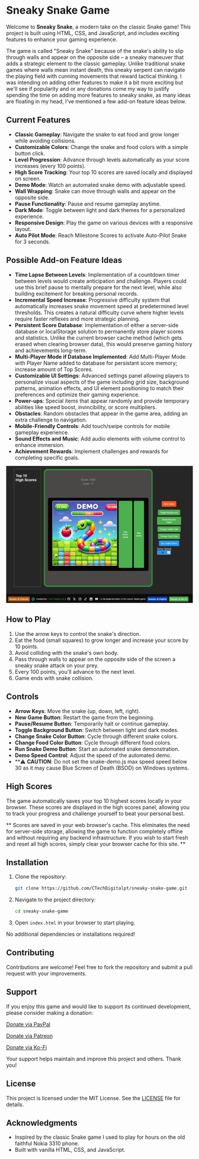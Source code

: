 # Sneaky Snake Game

Welcome to **Sneaky Snake**, a modern take on the classic Snake game! This project is built using HTML, CSS, and JavaScript, and includes exciting features to enhance your gaming experience.

The game is called "Sneaky Snake" because of the snake's ability to slip through walls and appear on the opposite side – a sneaky maneuver that adds a strategic element to the classic gameplay. Unlike traditional snake games where walls mean instant death, this sneaky serpent can navigate the playing field with cunning movements that reward tactical thinking. I was intending on adding other features to make it a bit more exciting but we'll see if popularity and or any donations come my way to justify spending the time on adding more features to sneaky snake, as many ideas are floating in my head, I've mentioned a few add-on feature ideas below.

## Current Features

- **Classic Gameplay**: Navigate the snake to eat food and grow longer while avoiding collisions.
- **Customizable Colors**: Change the snake and food colors with a simple button click.
- **Level Progression**: Advance through levels automatically as your score increases (every 100 points).
- **High Score Tracking**: Your top 10 scores are saved locally and displayed on screen.
- **Demo Mode**: Watch an automated snake demo with adjustable speed.
- **Wall Wrapping**: Snake can move through walls and appear on the opposite side.
- **Pause Functionality**: Pause and resume gameplay anytime.
- **Dark Mode**: Toggle between light and dark themes for a personalized experience.
- **Responsive Design**: Play the game on various devices with a responsive layout.
- **Auto Pilot Mode**: Reach Milestone Scores to activate Auto-Pilot Snake for 3 seconds.

## Possible Add-on Feature Ideas

- **Time Lapse Between Levels**: Implementation of a countdown timer between levels would create anticipation and challenge. Players could use this brief pause to mentally prepare for the next level, while also building excitement for breaking personal records.
- **Incremental Speed Increase**: Progressive difficulty system that automatically increases snake movement speed at predetermined level thresholds. This creates a natural difficulty curve where higher levels require faster reflexes and more strategic planning.
- **Persistent Score Database**: Implementation of either a server-side database or localStorage solution to permanently store player scores and statistics. Unlike the current browser cache method (which gets erased when clearing browser data), this would preserve gaming history and achievements long-term.
- **Multi-Player Mode if Database Implemented**: Add Multi-Player Mode with Player Name added to database for persistant score memory; increase amount of Top Scores.
- **Customizable UI Settings**: Advanced settings panel allowing players to personalize visual aspects of the game including grid size, background patterns, animation effects, and UI element positioning to match their preferences and optimize their gaming experience.
- **Power-ups**: Special items that appear randomly and provide temporary abilities like speed boost, invincibility, or score multipliers.
- **Obstacles**: Random obstacles that appear in the game area, adding an extra challenge to navigation.
- **Mobile-Friendly Controls**: Add touch/swipe controls for mobile gameplay experience.
- **Sound Effects and Music**: Add audio elements with volume control to enhance immersion.
- **Achievement Rewards**: Implement challenges and rewards for completing specific goals.

![Sneaky Snake Game Screenshot](assets/images/sneaky-snake-game-screenshot.png "Sneaky Snake Game")

## How to Play

1. Use the arrow keys to control the snake's direction.
2. Eat the food (small squares) to grow longer and increase your score by 10 points.
3. Avoid colliding with the snake's own body.
4. Pass through walls to appear on the opposite side of the screen a sneaky snake attack on your prey.
5. Every 100 points, you'll advance to the next level.
6. Game ends with snake collision.

## Controls

- **Arrow Keys**: Move the snake (up, down, left, right).
- **New Game Button**: Restart the game from the beginning.
- **Pause/Resume Button**: Temporarily halt or continue gameplay.
- **Toggle Background Button**: Switch between light and dark modes.
- **Change Snake Color Button**: Cycle through different snake colors.
- **Change Food Color Button**: Cycle through different food colors.
- **Run Snake Demo Button**: Start an automated snake demonstration.
- **Demo Speed Control**: Adjust the speed of the automated demo. 
- **⚠️ **CAUTION**: Do not set the snake-demo.js max speed speed below 30 as it may cause Blue Screen of Death (BSOD) on Windows systems.

## High Scores

The game automatically saves your top 10 highest scores locally in your browser. These scores are displayed in the high scores panel, allowing you to track your progress and challenge yourself to beat your personal best.

** Scores are saved in your web browser's cache. This eliminates the need for server-side storage, allowing the game to function completely offline and without requiring any backend infrastructure. If you wish to start fresh and reset all high scores, simply clear your browser cache for this site. **

## Installation

1. Clone the repository:
   ```bash
   git clone https://github.com/CTechDigitalpt/sneaky-snake-game.git
   ```
2. Navigate to the project directory:
   ```bash
   cd sneaky-snake-game
   ```
3. Open `index.html` in your browser to start playing.

No additional dependencies or installations required!

## Contributing

Contributions are welcome! Feel free to fork the repository and submit a pull request with your improvements.

## Support

If you enjoy this game and would like to support its continued development, please consider making a donation:

[Donate via PayPal](https://www.paypal.com/donate/?hosted_button_id=FBG94CBRX3T5N)

[Donate via Patreon](https://www.patreon.com/ctechdigital)

[Donate via Ko-Fi](https://ko-fi.com/ctechdigitalcom)


Your support helps maintain and improve this project and others. Thank you!

## License

This project is licensed under the MIT License. See the [LICENSE](LICENSE) file for details.

## Acknowledgments

- Inspired by the classic Snake game I used to play for hours on the old faithful Nokia 3310 phone.
- Built with vanilla HTML, CSS, and JavaScript.
